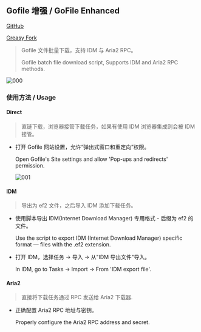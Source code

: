 ## Gofile 增强 / GoFile Enhanced

[GitHub](https://github.com/ewigl/gofile-enhanced)

[Greasy Fork](https://greasyfork.org/scripts/515250)

> Gofile 文件批量下载，支持 IDM 与 Aria2 RPC。
>
> Gofile batch file download script, Supports IDM and Aria2 RPC methods.

![000](https://github.com/user-attachments/assets/ce3ac590-7cdd-4c7f-a5c8-cacce9969e4c)

### 使用方法 / Usage

#### Direct

> 直链下载，浏览器接管下载任务，如果有使用 IDM 浏览器集成则会被 IDM 接管。

-   打开 Gofile 网站设置，允许“弹出式窗口和重定向”权限。

    Open Gofile's Site settings and allow 'Pop-ups and redirects' permission.

    ![001](https://github.com/user-attachments/assets/4676339f-f33f-46e1-92a0-08bb2d65a9c1)

#### IDM

> 导出为 ef2 文件，之后导入 IDM 添加下载任务。

-   使用脚本导出 IDM(Internet Download Manager) 专用格式 - 后缀为 ef2 的文件。

    Use the script to export IDM (Internet Download Manager) specific format — files with the .ef2 extension.

-   打开 IDM，选择任务 -> 导入 -> 从"IDM 导出文件"导入。

    In IDM, go to Tasks -> Import -> From 'IDM export file'.

#### Aria2

> 直接将下载任务通过 RPC 发送给 Aria2 下载器.

-   正确配置 Aria2 RPC 地址与密钥。

    Properly configure the Aria2 RPC address and secret.
